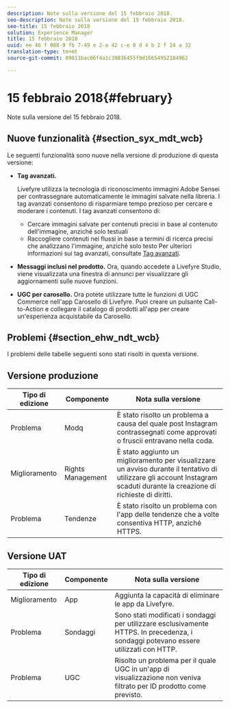 ```yaml
---
description: Note sulla versione del 15 febbraio 2018.
seo-description: Note sulla versione del 15 febbraio 2018.
seo-title: 15 febbraio 2018
solution: Experience Manager
title: 15 febbraio 2018
uuid: ee 46 f 088-9 fb 7-49 e 2-a 42 c-e 0 d 4 b 2 f 24 a 32
translation-type: tm+mt
source-git-commit: 09011bac06f4a1c39836455f9d16654952184962

---
```



# 15 febbraio 2018{#february}

Note sulla versione del 15 febbraio 2018.

## Nuove funzionalità {#section_syx_mdt_wcb}

Le seguenti funzionalità sono nuove nella versione di produzione di questa versione:

* **Tag avanzati.**

   Livefyre utilizza la tecnologia di riconoscimento immagini Adobe Sensei per contrassegnare automaticamente le immagini salvate nella libreria.
I tag avanzati consentono di risparmiare tempo prezioso per cercare e moderare i contenuti. I tag avanzati consentono di:

   * Cercare immagini salvate per contenuti precisi in base al contenuto dell&#39;immagine, anziché solo testuali
   * Raccogliere contenuti nei flussi in base a termini di ricerca precisi che analizzano l&#39;immagine, anziché solo testo
   Per ulteriori informazioni sui tag avanzati, consultate [Tag avanzati](/help/using/c-features-livefyre/c-smart-tags/c-smart-tags.md#c_smart_tags).

* **Messaggi inclusi nel prodotto.** Ora, quando accedete a Livefyre Studio, viene visualizzata una finestra di annunci per visualizzare gli aggiornamenti sulle nuove funzioni.
* **UGC per carosello.** Ora potete utilizzare tutte le funzioni di UGC Commerce nell&#39;app Carosello di Livefyre. Puoi creare un pulsante Call-to-Action e collegare il catalogo di prodotti all&#39;app per creare un&#39;esperienza acquistabile da Carosello.

## Problemi {#section_ehw_ndt_wcb}

I problemi delle tabelle seguenti sono stati risolti in questa versione.

## Versione produzione

| **Tipo di edizione** | **Componente** | **Nota sulla versione** |
|---|---|---|
| Problema | Modq | È stato risolto un problema a causa del quale post Instagram contrassegnati come approvati o fruscii entravano nella coda. |
| Miglioramento | Rights Management | È stato aggiunto un miglioramento per visualizzare un avviso durante il tentativo di utilizzare gli account Instagram scaduti durante la creazione di richieste di diritti. |
| Problema | Tendenze | È stato risolto un problema con l&#39;app delle tendenze che a volte consentiva HTTP, anziché HTTPS. |

## Versione UAT

| **Tipo di edizione** | **Componente** | **Nota sulla versione** |
|---|---|---|
| Miglioramento | App | Aggiunta la capacità di eliminare le app da Livefyre. |
| Problema | Sondaggi | Sono stati modificati i sondaggi per utilizzare esclusivamente HTTPS. In precedenza, i sondaggi potevano essere utilizzati con HTTP. |
| Problema | UGC | Risolto un problema per il quale UGC in un&#39;app di visualizzazione non veniva filtrato per ID prodotto come previsto. |

